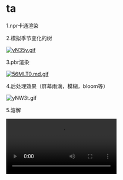 # ta
1.npr卡通渲染




2.模拟季节变化的树

[![yN35y.gif](https://ss.im5i.com/2021/10/22/yN35y.gif)](https://ss.im5i.com/2021/10/22/yN35y.gif)

3.pbr渲染

[![56MLT0.md.gif](https://z3.ax1x.com/2021/10/22/56MLT0.md.gif)](https://imgtu.com/i/56MLT0)

4.后处理效果（屏幕雨滴，模糊，bloom等）



![yNW3t.gif](https://ss.im5i.com/2021/10/22/yNW3t.gif)



5.溶解



<video src="作品/dissolve.mp4"></video>

